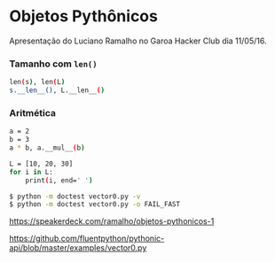 # Objetos Pythônicos

Apresentação do Luciano Ramalho no Garoa Hacker Club dia 11/05/16.


### Tamanho com `len()`

```bash
len(s), len(L)
s.__len__(), L.__len__()
```

### Aritmética

```bash
a = 2
b = 3
a * b, a.__mul__(b)
```

```bash
L = [10, 20, 30]
for i in L:
    print(i, end=' ')
```

```bash
$ python -m doctest vector0.py -v
$ python -m doctest vector0.py -o FAIL_FAST
```

https://speakerdeck.com/ramalho/objetos-pythonicos-1

https://github.com/fluentpython/pythonic-api/blob/master/examples/vector0.py